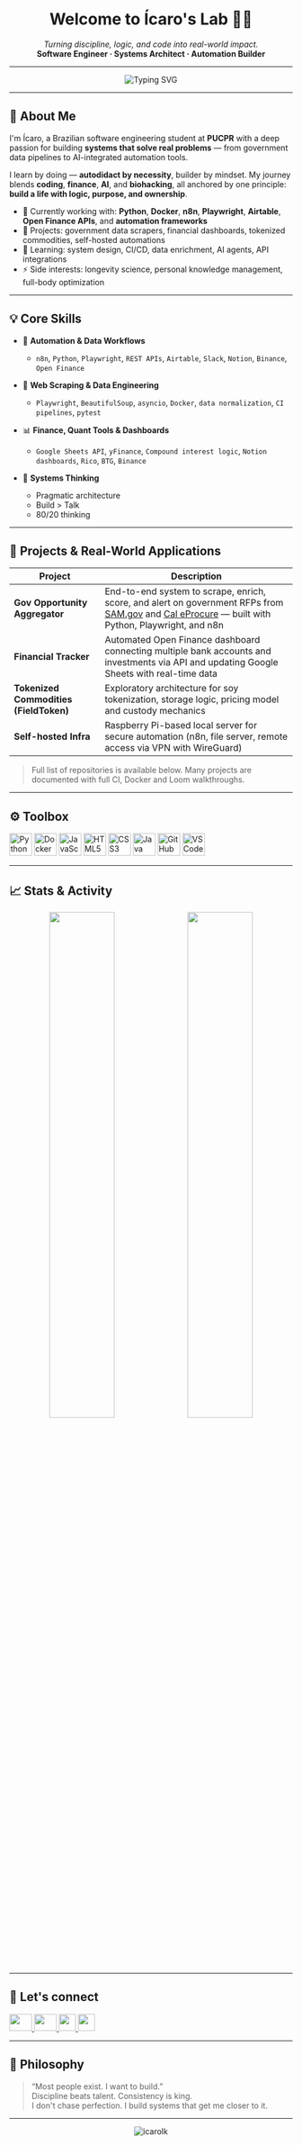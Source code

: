 <div align="center">
  <h1>Welcome to Ícaro's Lab 👨‍💻</h1>
  <p>
    <em>Turning discipline, logic, and code into real-world impact.</em><br/>
    <strong>Software Engineer · Systems Architect · Automation Builder</strong>
  </p>
</div>

---

<div align="center">
   <img src="https://readme-typing-svg.demolab.com?font=Fira+Code&duration=2000&pause=1500&center=true&vCenter=true&width=600&lines=%F0%9F%A7%A0+Lifelong+learner+%26+builder;%E2%9A%99%EF%B8%8F+Automation+%7C+n8n+%7C+Low-code+%7C+Python;%F0%9F%93%8A+Financial+systems+%7C+AI-driven+insights;%F0%9F%9B%A0%EF%B8%8F+Building+tools+for+real-life+problems;%F0%9F%92%A1+Make+it+work.+Make+it+right.+Make+it+fast." alt="Typing SVG" />
</div>

---

## 👋 About Me

I'm Ícaro, a Brazilian software engineering student at **PUCPR** with a deep passion for building **systems that solve real problems** — from government data pipelines to AI-integrated automation tools.

I learn by doing — **autodidact by necessity**, builder by mindset. My journey blends **coding**, **finance**, **AI**, and **biohacking**, all anchored by one principle: **build a life with logic, purpose, and ownership**.

- 🔭 Currently working with: **Python**, **Docker**, **n8n**, **Playwright**, **Airtable**, **Open Finance APIs**, and **automation frameworks**
- 🧩 Projects: government data scrapers, financial dashboards, tokenized commodities, self-hosted automations
- 🧠 Learning: system design, CI/CD, data enrichment, AI agents, API integrations
- ⚡ Side interests: longevity science, personal knowledge management, full-body optimization

---

## 💡 Core Skills

- 🧱 **Automation & Data Workflows**
  - `n8n`, `Python`, `Playwright`, `REST APIs`, `Airtable`, `Slack`, `Notion`, `Binance`, `Open Finance`
  
- 🔎 **Web Scraping & Data Engineering**
  - `Playwright`, `BeautifulSoup`, `asyncio`, `Docker`, `data normalization`, `CI pipelines`, `pytest`

- 📊 **Finance, Quant Tools & Dashboards**
  - `Google Sheets API`, `yFinance`, `Compound interest logic`, `Notion dashboards`, `Rico`, `BTG`, `Binance`

- 🧠 **Systems Thinking**
  - Pragmatic architecture
  - Build > Talk
  - 80/20 thinking

---

## 🔨 Projects & Real-World Applications

| Project | Description |
|--------|-------------|
| **Gov Opportunity Aggregator** | End-to-end system to scrape, enrich, score, and alert on government RFPs from [SAM.gov](https://sam.gov) and [Cal eProcure](https://caleprocure.ca.gov) — built with Python, Playwright, and n8n |
| **Financial Tracker** | Automated Open Finance dashboard connecting multiple bank accounts and investments via API and updating Google Sheets with real-time data |
| **Tokenized Commodities (FieldToken)** | Exploratory architecture for soy tokenization, storage logic, pricing model and custody mechanics |
| **Self-hosted Infra** | Raspberry Pi-based local server for secure automation (n8n, file server, remote access via VPN with WireGuard) |

> Full list of repositories is available below. Many projects are documented with full CI, Docker and Loom walkthroughs.

---

## ⚙️ Toolbox

<p align="left">
  <img src="https://cdn.jsdelivr.net/gh/devicons/devicon/icons/python/python-original.svg" width="40" title="Python"/>
  <img src="https://cdn.jsdelivr.net/gh/devicons/devicon/icons/docker/docker-original.svg" width="40" title="Docker"/>
  <img src="https://cdn.jsdelivr.net/gh/devicons/devicon/icons/javascript/javascript-original.svg" width="40" title="JavaScript"/>
  <img src="https://cdn.jsdelivr.net/gh/devicons/devicon/icons/html5/html5-original.svg" width="40" title="HTML5"/>
  <img src="https://cdn.jsdelivr.net/gh/devicons/devicon/icons/css3/css3-original.svg" width="40" title="CSS3"/>
  <img src="https://cdn.jsdelivr.net/gh/devicons/devicon/icons/java/java-original.svg" width="40" title="Java"/>
  <img src="https://cdn.jsdelivr.net/gh/devicons/devicon/icons/github/github-original.svg" width="40" title="GitHub"/>
  <img src="https://cdn.jsdelivr.net/gh/devicons/devicon/icons/vscode/vscode-original.svg" width="40" title="VS Code"/>
</p>

---

## 📈 Stats & Activity

<div align="center">
  <img src="https://github-readme-stats.vercel.app/api?username=icaroLK&show_icons=true&theme=transparent&hide=issues&hide_border=true" width="48%" />
  <img src="https://github-readme-stats.vercel.app/api/top-langs/?username=icaroLK&layout=compact&hide_border=true&theme=transparent" width="48%" />
</div>

---

## 📡 Let's connect

<p align="left">
  <a href="https://www.linkedin.com/in/%C3%ADcaro-kuchanovicz-333820272/" target="blank">
    <img src="https://raw.githubusercontent.com/rahuldkjain/github-profile-readme-generator/master/src/images/icons/Social/linked-in-alt.svg" height="30" width="40" />
  </a>
  <a href="https://twitter.com/icaro_lk" target="blank">
    <img src="https://raw.githubusercontent.com/rahuldkjain/github-profile-readme-generator/master/src/images/icons/Social/twitter.svg" height="30" width="40" />
  </a>
  <a href="https://wa.me/5541988133200" target="blank">
    <img src="https://upload.wikimedia.org/wikipedia/commons/6/6b/WhatsApp.svg" height="30" width="30" />
  </a>
  <a href="https://t.me/Icaro_Kuchanovicz" target="blank">
    <img src="https://logodownload.org/wp-content/uploads/2017/11/telegram-logo-8.png" height="30" width="30" />
  </a>
</p>

---

## 🧠 Philosophy

> “Most people exist. I want to build.”  
> Discipline beats talent. Consistency is king.  
> I don't chase perfection. I build systems that get me closer to it.

---

<p align="center">
  <img src="https://komarev.com/ghpvc/?username=icarolk&label=Profile+Views&color=007dae&style=flat" alt="icarolk" />
</p>
